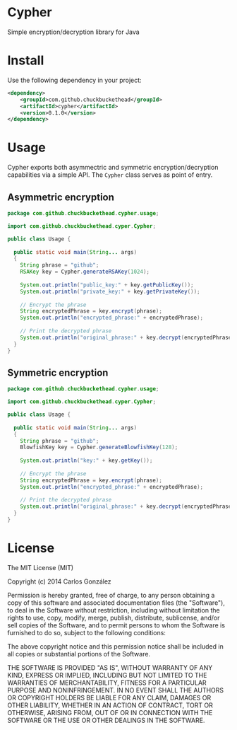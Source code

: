 # Cypher

Simple encryption/decryption library for Java

# Install

Use the following dependency in your project:

```xml
<dependency>
	<groupId>com.github.chuckbuckethead</groupId>
	<artifactId>cypher</artifactId>
	<version>0.1.0</version>
</dependency>
```

# Usage

Cypher exports both asymmectric and symmetric encryption/decryption capabilities via a simple API. The `Cypher` class serves as point of entry.

## Asymmetric encryption

```java
package com.github.chuckbuckethead.cypher.usage;

import com.github.chuckbuckethead.cyper.Cypher;

public class Usage {
  
  public static void main(String... args)
  {
    String phrase = "github";
    RSAKey key = Cypher.generateRSAKey(1024);
    
    System.out.println("public_key:" + key.getPublicKey());
    System.out.println("private_key:" + key.getPrivateKey());
    
    // Encrypt the phrase
    String encryptedPhrase = key.encrypt(phrase);
    System.out.println("encrypted_phrase:" + encryptedPhrase);
    
    // Print the decrypted phrase
    System.out.println("original_phrase:" + key.decrypt(encryptedPhrase));
  }
}
```

## Symmetric encryption

```java
package com.github.chuckbuckethead.cypher.usage;

import com.github.chuckbuckethead.cyper.Cypher;

public class Usage {
  
  public static void main(String... args)
  {
    String phrase = "github";
    BlowfishKey key = Cypher.generateBlowfishKey(128);
    
    System.out.println("key:" + key.getKey());
    
    // Encrypt the phrase
    String encryptedPhrase = key.encrypt(phrase);
    System.out.println("encrypted_phrase:" + encryptedPhrase);
    
    // Print the decrypted phrase
    System.out.println("original_phrase:" + key.decrypt(encryptedPhrase));
  }
}
```

# License

The MIT License (MIT)

Copyright (c) 2014 Carlos González

Permission is hereby granted, free of charge, to any person obtaining a copy of
this software and associated documentation files (the "Software"), to deal in
the Software without restriction, including without limitation the rights to
use, copy, modify, merge, publish, distribute, sublicense, and/or sell copies of
the Software, and to permit persons to whom the Software is furnished to do so,
subject to the following conditions:

The above copyright notice and this permission notice shall be included in all
copies or substantial portions of the Software.

THE SOFTWARE IS PROVIDED "AS IS", WITHOUT WARRANTY OF ANY KIND, EXPRESS OR
IMPLIED, INCLUDING BUT NOT LIMITED TO THE WARRANTIES OF MERCHANTABILITY,
FITNESS FOR A PARTICULAR PURPOSE AND NONINFRINGEMENT. IN NO EVENT SHALL THE
AUTHORS OR COPYRIGHT HOLDERS BE LIABLE FOR ANY CLAIM, DAMAGES OR OTHER
LIABILITY, WHETHER IN AN ACTION OF CONTRACT, TORT OR OTHERWISE, ARISING FROM,
OUT OF OR IN CONNECTION WITH THE SOFTWARE OR THE USE OR OTHER DEALINGS IN THE
SOFTWARE.
